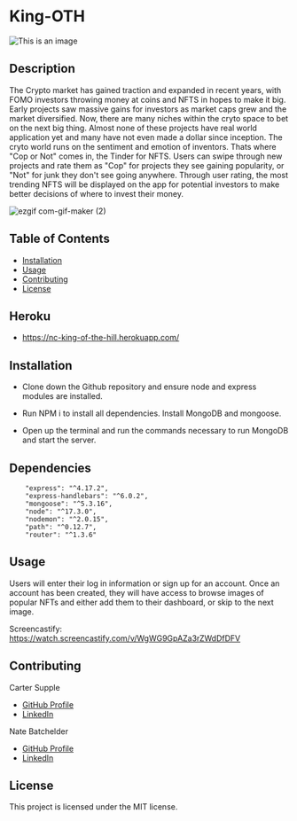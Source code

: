 # King-OTH
![This is an image](https://img.shields.io/badge/license-MIT-blue.svg)


## Description 
The Crypto market has gained traction and expanded in recent years, with FOMO investors throwing money at coins and NFTS in hopes to make it big. Early projects saw massive gains for investors as market caps grew and the market diversified. Now, there are many niches within the cryto space to bet on the next big thing. Almost none of these projects have real world application yet and many have not even made a dollar since inception. The cryto world runs on the sentiment and emotion of inventors. Thats where "Cop or Not" comes in, the Tinder for NFTS. Users can swipe through new projects and rate them as "Cop" for projects they see gaining popularity, or "Not" for junk they don't see going anywhere. Through user rating, the most trending NFTS will be displayed on the app for potential investors to make better decisions of where to invest their money. 

![ezgif com-gif-maker (2)](https://user-images.githubusercontent.com/89411805/148729529-f2bbe789-eb31-4c58-86f0-76e8793c8d2d.gif)
## Table of Contents
* [Installation](#installation)
* [Usage](#usage)
* [Contributing](#contributing)
* [License](#license)

## Heroku
- https://nc-king-of-the-hill.herokuapp.com/

## Installation 
- Clone down the Github repository and ensure node and express modules are installed.

- Run NPM i to install all dependencies.
Install MongoDB and mongoose. 

- Open up the terminal and run the commands necessary to run MongoDB and start the server.



## Dependencies
        "express": "^4.17.2",
        "express-handlebars": "^6.0.2",
        "mongoose": "^5.3.16",
        "node": "^17.3.0",
        "nodemon": "^2.0.15",
        "path": "^0.12.7",
        "router": "^1.3.6"


## Usage 
Users will enter their log in information or sign up for an account. Once an account has been created, they will have access to browse images of popular NFTs and either add them to their dashboard, or skip to the next image.

Screencastify: https://watch.screencastify.com/v/WgWG9GpAZa3rZWdDfDFV



## Contributing 

Carter Supple 
- [GitHub Profile](https://github.com/cartersupple)
- [LinkedIn](https://github.com/cartersupple)

Nate Batchelder
- [GitHub Profile](https://github.com/NateBatchelder)
- [LinkedIn](https://www.linkedin.com/in/nathan-batchelder/)

## License

This project is licensed under the MIT license.

 